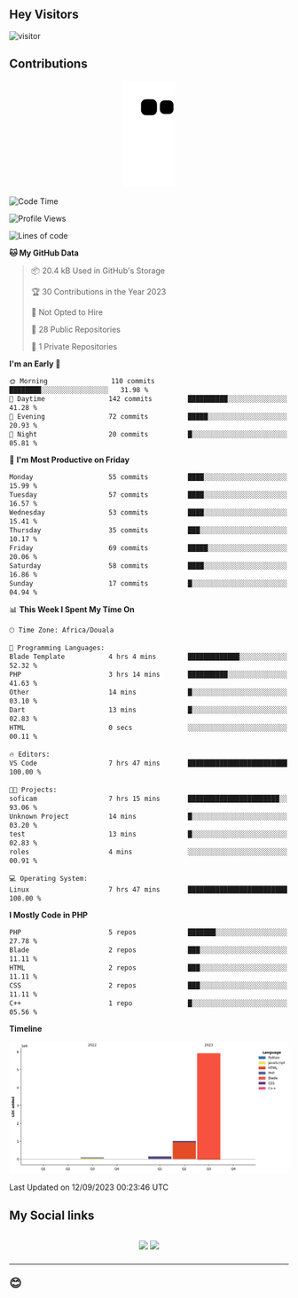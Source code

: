 ## Hey Visitors
![visitor](https://profile-counter.glitch.me/Fotsingboris/count.svg)

## Contributions
<p align="center">
  <img src="https://raw.githubusercontent.com/Fotsingboris/Fotsingboris/output/github-contribution-grid-snake.svg" />
</p>

<!--START_SECTION:waka-->
![Code Time](http://img.shields.io/badge/Code%20Time-637%20hrs%2022%20mins-blue)

![Profile Views](http://img.shields.io/badge/Profile%20Views-0-blue)

![Lines of code](https://img.shields.io/badge/From%20Hello%20World%20I%27ve%20Written-7.1%20million%20lines%20of%20code-blue)

**🐱 My GitHub Data** 

> 📦 20.4 kB Used in GitHub's Storage 
 > 
> 🏆 30 Contributions in the Year 2023
 > 
> 🚫 Not Opted to Hire
 > 
> 📜 28 Public Repositories 
 > 
> 🔑 1 Private Repositories 
 > 
**I'm an Early 🐤** 

```text
🌞 Morning                110 commits         ████████░░░░░░░░░░░░░░░░░   31.98 % 
🌆 Daytime                142 commits         ██████████░░░░░░░░░░░░░░░   41.28 % 
🌃 Evening                72 commits          █████░░░░░░░░░░░░░░░░░░░░   20.93 % 
🌙 Night                  20 commits          █░░░░░░░░░░░░░░░░░░░░░░░░   05.81 % 
```
📅 **I'm Most Productive on Friday** 

```text
Monday                   55 commits          ████░░░░░░░░░░░░░░░░░░░░░   15.99 % 
Tuesday                  57 commits          ████░░░░░░░░░░░░░░░░░░░░░   16.57 % 
Wednesday                53 commits          ████░░░░░░░░░░░░░░░░░░░░░   15.41 % 
Thursday                 35 commits          ███░░░░░░░░░░░░░░░░░░░░░░   10.17 % 
Friday                   69 commits          █████░░░░░░░░░░░░░░░░░░░░   20.06 % 
Saturday                 58 commits          ████░░░░░░░░░░░░░░░░░░░░░   16.86 % 
Sunday                   17 commits          █░░░░░░░░░░░░░░░░░░░░░░░░   04.94 % 
```


📊 **This Week I Spent My Time On** 

```text
🕑︎ Time Zone: Africa/Douala

💬 Programming Languages: 
Blade Template           4 hrs 4 mins        █████████████░░░░░░░░░░░░   52.32 % 
PHP                      3 hrs 14 mins       ██████████░░░░░░░░░░░░░░░   41.63 % 
Other                    14 mins             █░░░░░░░░░░░░░░░░░░░░░░░░   03.10 % 
Dart                     13 mins             █░░░░░░░░░░░░░░░░░░░░░░░░   02.83 % 
HTML                     0 secs              ░░░░░░░░░░░░░░░░░░░░░░░░░   00.11 % 

🔥 Editors: 
VS Code                  7 hrs 47 mins       █████████████████████████   100.00 % 

🐱‍💻 Projects: 
soficam                  7 hrs 15 mins       ███████████████████████░░   93.06 % 
Unknown Project          14 mins             █░░░░░░░░░░░░░░░░░░░░░░░░   03.20 % 
test                     13 mins             █░░░░░░░░░░░░░░░░░░░░░░░░   02.83 % 
roles                    4 mins              ░░░░░░░░░░░░░░░░░░░░░░░░░   00.91 % 

💻 Operating System: 
Linux                    7 hrs 47 mins       █████████████████████████   100.00 % 
```

**I Mostly Code in PHP** 

```text
PHP                      5 repos             ███████░░░░░░░░░░░░░░░░░░   27.78 % 
Blade                    2 repos             ███░░░░░░░░░░░░░░░░░░░░░░   11.11 % 
HTML                     2 repos             ███░░░░░░░░░░░░░░░░░░░░░░   11.11 % 
CSS                      2 repos             ███░░░░░░░░░░░░░░░░░░░░░░   11.11 % 
C++                      1 repo              █░░░░░░░░░░░░░░░░░░░░░░░░   05.56 % 
```



**Timeline**

![Lines of Code chart](https://raw.githubusercontent.com/Fotsingboris/Fotsingboris/main/assets/bar_graph.png)


 Last Updated on 12/09/2023 00:23:46 UTC
<!--END_SECTION:waka-->

<h2>My Social links <h2>
<p align="center">
   <a href="https://linkedin.com/in/Fotsingboris-Mathieu"><img src="https://img.shields.io/badge/linkedin-%230077B5.svg?style=for-the-badge&logo=linkedin&logoColor=white"></a>
   <a href="https://instagram.com/Fotsingboris"><img src="https://img.shields.io/badge/instagram-%23E4405F.svg?style=for-the-badge&logo=Instagram&logoColor=white"></a>
  </p>
<hr>
😊
